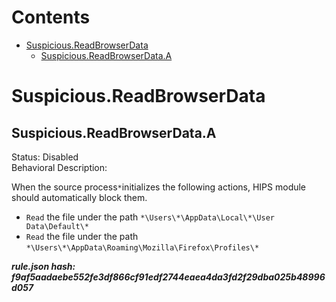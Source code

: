 



Contents
========

* [Suspicious.ReadBrowserData](#suspiciousreadbrowserdata)
	* [Suspicious.ReadBrowserData.A](#suspiciousreadbrowserdataa)

# Suspicious.ReadBrowserData

## Suspicious.ReadBrowserData.A
  
Status: Disabled  
Behavioral Description: 

When the source process`*`initializes the following actions, HIPS module should automatically block them.
- `Read` the file under the path `*\Users\*\AppData\Local\*\User Data\Default\*`
- `Read` the file under the path `*\Users\*\AppData\Roaming\Mozilla\Firefox\Profiles\*`
  
***rule.json hash: f9af5aadaebe552fe3df866cf91edf2744eaea4da3fd2f29dba025b48996d057***